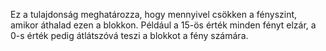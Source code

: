 Ez a tulajdonság meghatározza, hogy mennyivel csökken a fényszint, amikor áthalad ezen a blokkon. Például a 15-ös érték minden fényt elzár, a 0-s érték pedig átlátszóvá teszi a blokkot a fény számára.